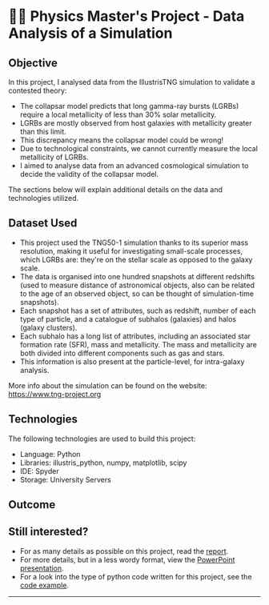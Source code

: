 # 💫🌟 Physics Master's Project - Data Analysis of a Simulation

## Objective

In this project, I analysed data from the IllustrisTNG simulation to validate a contested theory:
* The collapsar model predicts that long gamma-ray bursts (LGRBs) require a local metallicity       of  less than 30% solar metallicity.
* LGRBs are mostly observed from host galaxies with metallicity greater than this limit. 
* This discrepancy means the collapsar model could be wrong!
* Due to technological constraints, we cannot currently measure the local metallicity of LGRBs.
* I aimed to analyse data from an advanced cosmological simulation to decide the validity of the collapsar model.

The sections below will explain additional details on the data and technologies utilized.

## Dataset Used

* This project used the TNG50-1 simulation thanks to its superior mass resolution, making it useful for investigating small-scale processes, which LGRBs are: they're on the stellar scale as opposed to the galaxy scale.
* The data is organised into one hundred snapshots at different redshifts (used to measure distance of astronomical objects, also can be related to the age of an observed object, so can be thought of simulation-time snapshots).
* Each snapshot has a set of attributes, such as redshift, number of each type of particle, and a catalogue of subhalos (galaxies) and halos (galaxy clusters).
* Each subhalo has a long list of attributes, including an associated star formation rate (SFR), mass and metallicity. The mass and metallicity are both divided into different components such as gas and stars.
* This information is also present at the particle-level, for intra-galaxy analysis.

More info about the simulation can be found on the website: https://www.tng-project.org

## Technologies

The following technologies are used to build this project:
- Language: Python
- Libraries: illustris_python, numpy, matplotlib, scipy
- IDE: Spyder 
- Storage: University Servers

## Outcome



## Still interested?

* For as many details as possible on this project, read the [report](Report.pdf).
* For more details, but in a less wordy format, view the [PowerPoint presentation](Presentation.pptx).
* For a look into the type of python code written for this project, see the [code example](code_example.py).

***
